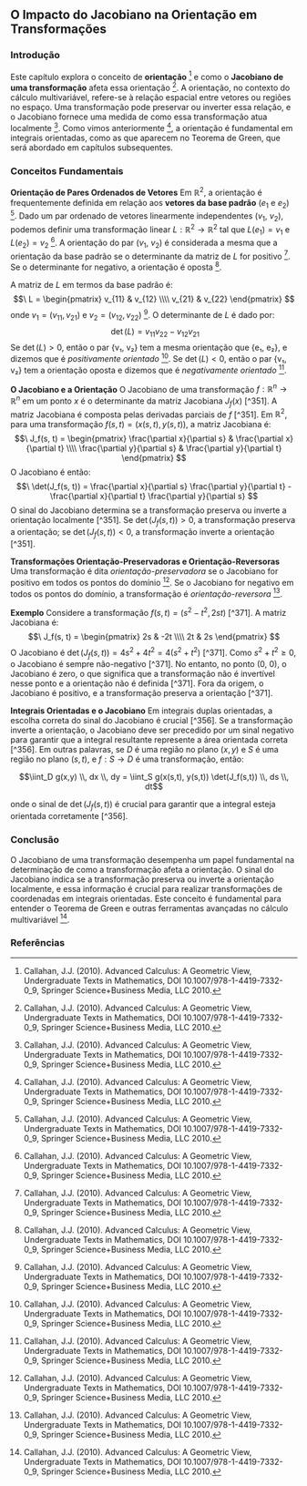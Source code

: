 ## O Impacto do Jacobiano na Orientação em Transformações

### Introdução
Este capítulo explora o conceito de **orientação** [^353] e como o **Jacobiano de uma transformação** afeta essa orientação [^353]. A orientação, no contexto do cálculo multivariável, refere-se à relação espacial entre vetores ou regiões no espaço. Uma transformação pode preservar ou inverter essa relação, e o Jacobiano fornece uma medida de como essa transformação atua localmente [^353]. Como vimos anteriormente [^353], a orientação é fundamental em integrais orientadas, como as que aparecem no Teorema de Green, que será abordado em capítulos subsequentes.

### Conceitos Fundamentais

**Orientação de Pares Ordenados de Vetores**
Em $\mathbb{R}^2$, a orientação é frequentemente definida em relação aos **vetores da base padrão** ($e_1$ e $e_2$) [^353]. Dado um par ordenado de vetores linearmente independentes ($v_1$, $v_2$), podemos definir uma transformação linear $L: \mathbb{R}^2 \to \mathbb{R}^2$ tal que $L(e_1) = v_1$ e $L(e_2) = v_2$ [^353]. A orientação do par ($v_1$, $v_2$) é considerada a mesma que a orientação da base padrão se o determinante da matriz de $L$ for positivo [^353]. Se o determinante for negativo, a orientação é oposta [^353].

A matriz de $L$ em termos da base padrão é:
$$\
L = \begin{pmatrix} v_{11} & v_{12} \\\\ v_{21} & v_{22} \end{pmatrix}
$$
onde $v_1 = (v_{11}, v_{21})$ e $v_2 = (v_{12}, v_{22})$ [^353]. O determinante de $L$ é dado por:
$$\
\det(L) = v_{11}v_{22} - v_{12}v_{21}
$$
Se $\det(L) > 0$, então o par {v₁, v₂} tem a mesma orientação que {e₁, e₂}, e dizemos que é *positivamente orientado* [^353]. Se $\det(L) < 0$, então o par {v₁, v₂} tem a orientação oposta e dizemos que é *negativamente orientado* [^353].

**O Jacobiano e a Orientação**
O Jacobiano de uma transformação $f: \mathbb{R}^n \to \mathbb{R}^n$ em um ponto $x$ é o determinante da matriz Jacobiana $J_f(x)$ [^351]. A matriz Jacobiana é composta pelas derivadas parciais de $f$ [^351]. Em $\mathbb{R}^2$, para uma transformação $f(s, t) = (x(s, t), y(s, t))$, a matriz Jacobiana é:
$$\
J_f(s, t) = \begin{pmatrix} \frac{\partial x}{\partial s} & \frac{\partial x}{\partial t} \\\\ \frac{\partial y}{\partial s} & \frac{\partial y}{\partial t} \end{pmatrix}
$$
O Jacobiano é então:
$$\
\det(J_f(s, t)) = \frac{\partial x}{\partial s} \frac{\partial y}{\partial t} - \frac{\partial x}{\partial t} \frac{\partial y}{\partial s}
$$
O sinal do Jacobiano determina se a transformação preserva ou inverte a orientação localmente [^351]. Se $\det(J_f(s, t)) > 0$, a transformação preserva a orientação; se $\det(J_f(s, t)) < 0$, a transformação inverte a orientação [^351].

**Transformações Orientação-Preservadoras e Orientação-Reversoras**
Uma transformação é dita *orientação-preservadora* se o Jacobiano for positivo em todos os pontos do domínio [^353]. Se o Jacobiano for negativo em todos os pontos do domínio, a transformação é *orientação-reversora* [^353].

**Exemplo**
Considere a transformação $f(s, t) = (s^2 - t^2, 2st)$ [^371]. A matriz Jacobiana é:
$$\
J_f(s, t) = \begin{pmatrix} 2s & -2t \\\\ 2t & 2s \end{pmatrix}
$$
O Jacobiano é $\det(J_f(s, t)) = 4s^2 + 4t^2 = 4(s^2 + t^2)$ [^371]. Como $s^2 + t^2 \geq 0$, o Jacobiano é sempre não-negativo [^371]. No entanto, no ponto (0, 0), o Jacobiano é zero, o que significa que a transformação não é invertível nesse ponto e a orientação não é definida [^371]. Fora da origem, o Jacobiano é positivo, e a transformação preserva a orientação [^371].

**Integrais Orientadas e o Jacobiano**
Em integrais duplas orientadas, a escolha correta do sinal do Jacobiano é crucial [^356]. Se a transformação inverte a orientação, o Jacobiano deve ser precedido por um sinal negativo para garantir que a integral resultante represente a área orientada correta [^356]. Em outras palavras, se $D$ é uma região no plano $(x, y)$ e $S$ é uma região no plano $(s, t)$, e $f: S \to D$ é uma transformação, então:

$$\iint_D g(x,y) \\, dx \\, dy = \iint_S g(x(s,t), y(s,t)) \det(J_f(s,t)) \\, ds \\, dt$$

onde o sinal de $\det(J_f(s,t))$ é crucial para garantir que a integral esteja orientada corretamente [^356].

### Conclusão

O Jacobiano de uma transformação desempenha um papel fundamental na determinação de como a transformação afeta a orientação. O sinal do Jacobiano indica se a transformação preserva ou inverte a orientação localmente, e essa informação é crucial para realizar transformações de coordenadas em integrais orientadas. Este conceito é fundamental para entender o Teorema de Green e outras ferramentas avançadas no cálculo multivariável [^353].

### Referências
[^353]: Callahan, J.J. (2010). Advanced Calculus: A Geometric View, Undergraduate Texts in Mathematics, DOI 10.1007/978-1-4419-7332-0_9, Springer Science+Business Media, LLC 2010.
<!-- END -->